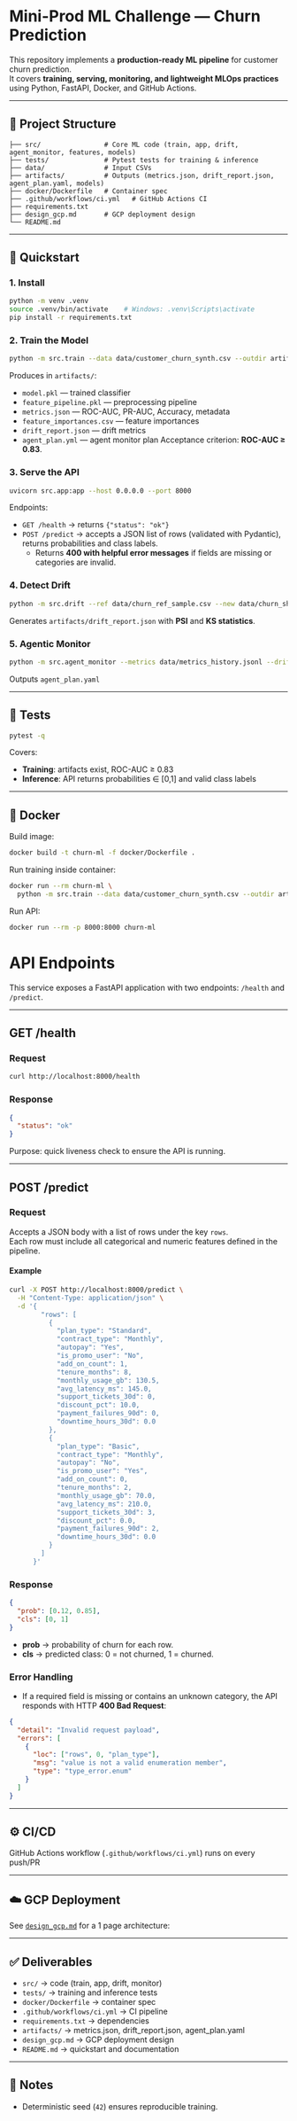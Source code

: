 # Mini-Prod ML Challenge — Churn Prediction

This repository implements a **production-ready ML pipeline** for customer churn prediction.  
It covers **training, serving, monitoring, and lightweight MLOps practices** using Python, FastAPI, Docker, and GitHub Actions.

---

## 📂 Project Structure

```
├── src/                # Core ML code (train, app, drift, agent_monitor, features, models)
├── tests/              # Pytest tests for training & inference
├── data/               # Input CSVs 
├── artifacts/          # Outputs (metrics.json, drift_report.json, agent_plan.yaml, models)
├── docker/Dockerfile   # Container spec
├── .github/workflows/ci.yml   # GitHub Actions CI
├── requirements.txt
├── design_gcp.md       # GCP deployment design
└── README.md
```

---

## 🚀 Quickstart

### 1. Install
```bash
python -m venv .venv
source .venv/bin/activate    # Windows: .venv\Scripts\activate
pip install -r requirements.txt
```

### 2. Train the Model
```bash
python -m src.train --data data/customer_churn_synth.csv --outdir artifacts
```
Produces in `artifacts/`:
- `model.pkl` — trained classifier
- `feature_pipeline.pkl` — preprocessing pipeline
- `metrics.json` — ROC-AUC, PR-AUC, Accuracy, metadata
- `feature_importances.csv` — feature importances 
- `drift_report.json` — drift metrics
- `agent_plan.yml` — agent monitor plan
Acceptance criterion: **ROC-AUC ≥ 0.83**.

### 3. Serve the API
```bash
uvicorn src.app:app --host 0.0.0.0 --port 8000
```

Endpoints:
- `GET /health` → returns `{"status": "ok"}`
- `POST /predict` → accepts a JSON list of rows (validated with Pydantic), returns probabilities and class labels.  
  - Returns **400 with helpful error messages** if fields are missing or categories are invalid.

### 4. Detect Drift
```bash
python -m src.drift --ref data/churn_ref_sample.csv --new data/churn_shifted_sample.csv
```
Generates `artifacts/drift_report.json` with **PSI** and **KS statistics**.

### 5. Agentic Monitor
```bash
python -m src.agent_monitor --metrics data/metrics_history.jsonl --drift data/drift_latest.json --out artifacts/agent_plan.yaml
```
Outputs `agent_plan.yaml` 

---

## 🧪 Tests
```bash
pytest -q
```
Covers:
- **Training**: artifacts exist, ROC-AUC ≥ 0.83  
- **Inference**: API returns probabilities ∈ [0,1] and valid class labels

---

## 🐳 Docker

Build image:
```bash
docker build -t churn-ml -f docker/Dockerfile .
```

Run training inside container:
```bash
docker run --rm churn-ml \
  python -m src.train --data data/customer_churn_synth.csv --outdir artifacts
```

Run API:
```bash
docker run --rm -p 8000:8000 churn-ml
```
# API Endpoints

This service exposes a FastAPI application with two endpoints: `/health` and `/predict`.

---

## **GET /health**

### Request
```bash
curl http://localhost:8000/health
```

### Response
```json
{
  "status": "ok"
}
```

Purpose: quick liveness check to ensure the API is running.

---

## **POST /predict**

### Request
Accepts a JSON body with a list of rows under the key `rows`.  
Each row must include all categorical and numeric features defined in the pipeline.

#### Example
```bash
curl -X POST http://localhost:8000/predict \
  -H "Content-Type: application/json" \
  -d '{
        "rows": [
          {
            "plan_type": "Standard",
            "contract_type": "Monthly",
            "autopay": "Yes",
            "is_promo_user": "No",
            "add_on_count": 1,
            "tenure_months": 8,
            "monthly_usage_gb": 130.5,
            "avg_latency_ms": 145.0,
            "support_tickets_30d": 0,
            "discount_pct": 10.0,
            "payment_failures_90d": 0,
            "downtime_hours_30d": 0.0
          },
          {
            "plan_type": "Basic",
            "contract_type": "Monthly",
            "autopay": "No",
            "is_promo_user": "Yes",
            "add_on_count": 0,
            "tenure_months": 2,
            "monthly_usage_gb": 70.0,
            "avg_latency_ms": 210.0,
            "support_tickets_30d": 3,
            "discount_pct": 0.0,
            "payment_failures_90d": 2,
            "downtime_hours_30d": 0.0
          }
        ]
      }'
```

### Response
```json
{
  "prob": [0.12, 0.85],
  "cls": [0, 1]
}
```

- **prob** → probability of churn for each row.  
- **cls** → predicted class: 0 = not churned, 1 = churned.

### Error Handling
- If a required field is missing or contains an unknown category, the API responds with HTTP **400 Bad Request**:

```json
{
  "detail": "Invalid request payload",
  "errors": [
    {
      "loc": ["rows", 0, "plan_type"],
      "msg": "value is not a valid enumeration member",
      "type": "type_error.enum"
    }
  ]
}
```


---

## ⚙️ CI/CD

GitHub Actions workflow (`.github/workflows/ci.yml`) runs on every push/PR

---

## ☁️ GCP Deployment

See [`design_gcp.md`](design_gcp.md) for a 1 page architecture:


---

## ✅ Deliverables

- `src/` → code (train, app, drift, monitor)  
- `tests/` → training and inference tests  
- `docker/Dockerfile` → container spec  
- `.github/workflows/ci.yml` → CI pipeline  
- `requirements.txt` → dependencies  
- `artifacts/` → metrics.json, drift_report.json, agent_plan.yaml  
- `design_gcp.md` → GCP deployment design  
- `README.md` → quickstart and documentation  

---

## 🧾 Notes
- Deterministic seed (`42`) ensures reproducible training.  
  
